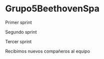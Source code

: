 # Grupo5BeethovenSpa

Primer sprint 





Segundo sprint 




Tercer sprint 

Recibimos nuevos compañeros al equipo

